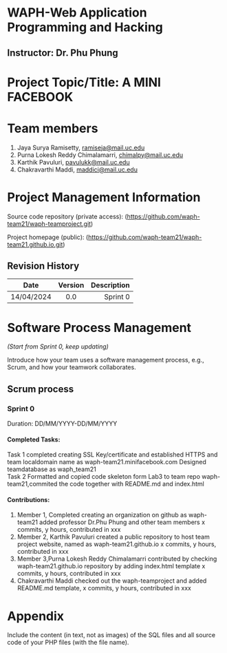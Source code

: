 
# WAPH-Web Application Programming and Hacking

## Instructor: Dr. Phu Phung

# Project Topic/Title: A MINI FACEBOOK

# Team members

1. Jaya Surya Ramisetty, ramiseja@mail.uc.edu
2. Purna Lokesh Reddy Chimalamarri, chimalpy@mail.uc.edu
3. Karthik Pavuluri, pavulukk@mail.uc.edu
4. Chakravarthi Maddi, maddici@mail.uc.edu

# Project Management Information

Source code repository (private access): (https://github.com/waph-team21/waph-teamproject.git)

Project homepage (public): (https://github.com/waph-team21/waph-team21.github.io.git)

## Revision History

| Date       |   Version     |  Description |
|------------|:-------------:|-------------:|
| 14/04/2024 |  0.0          | Sprint 0  |





# Software Process Management

_(Start from Sprint 0, keep updating)_

Introduce how your team uses a software management process, e.g., Scrum, and how your teamwork collaborates.

## Scrum process

### Sprint 0

Duration: DD/MM/YYYY-DD/MM/YYYY

#### Completed Tasks: 

Task 1
completed creating SSL Key/certificate and established HTTPS and team localdomain name as waph-team21.minifacebook.com
Designed teamdatabase as waph_team21  
Task 2
Formatted and copied code skeleton form Lab3 to team repo waph-team21,commited the code together with README.md and index.html

#### Contributions: 

1. Member 1,  Completed creating an organization on github as waph-team21 added professor Dr.Phu Phung and other team members x commits, y hours, contributed in xxx
2. Member 2, Karthik Pavuluri created a public repository to host team project website, named as waph-team21.github.io x commits, y hours, contributed in xxx
3. Member 3,Purna Lokesh Reddy Chimalamarri contributed by checking waph-team21.github.io repository by adding index.html template x commits, y hours, contributed in xxx
4. Chakravarthi Maddi checked out the waph-teamproject and added README.md template, x commits, y hours, contributed in xxx





# Appendix

Include the content (in text, not as images) of the SQL files and all source code of your PHP files (with the file name). 
